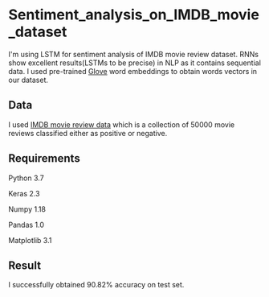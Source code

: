 # Sentiment_analysis_on_IMDB_movie_dataset

I'm using LSTM for sentiment analysis of IMDB movie review dataset. RNNs show excellent results(LSTMs to be precise) in NLP as it contains sequential data. I used pre-trained [Glove](http://nlp.stanford.edu/data/glove.6B.zip) word embeddings to obtain words vectors in our dataset. 



## Data
I used [IMDB movie review data](https://www.kaggle.com/lakshmi25npathi/imdb-dataset-of-50k-movie-reviews) which is a collection of 50000 movie reviews classified either as  positive or negative.


## Requirements

Python 3.7

Keras 2.3

Numpy 1.18

Pandas 1.0

Matplotlib 3.1


## Result 
I successfully obtained 90.82% accuracy on test set.
